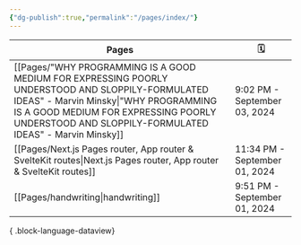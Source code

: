 ```yaml
---
{"dg-publish":true,"permalink":"/pages/index/"}
---
```


| Pages                                                                                                                                                                                                                                             | 🗓️                           |
| ------------------------------------------------------------------------------------------------------------------------------------------------------------------------------------------------------------------------------------------------- | ----------------------------- |
| [[Pages/"WHY PROGRAMMING IS A GOOD MEDIUM FOR EXPRESSING POORLY UNDERSTOOD AND SLOPPILY-FORMULATED IDEAS" - Marvin Minsky\|"WHY PROGRAMMING IS A GOOD MEDIUM FOR EXPRESSING POORLY UNDERSTOOD AND SLOPPILY-FORMULATED IDEAS" - Marvin Minsky]] | 9:02 PM - September 03, 2024  |
| [[Pages/Next.js Pages router, App router & SvelteKit routes\|Next.js Pages router, App router & SvelteKit routes]]                                                                                                                             | 11:34 PM - September 01, 2024 |
| [[Pages/handwriting\|handwriting]]                                                                                                                                                                                                             | 9:51 PM - September 01, 2024  |

{ .block-language-dataview}


